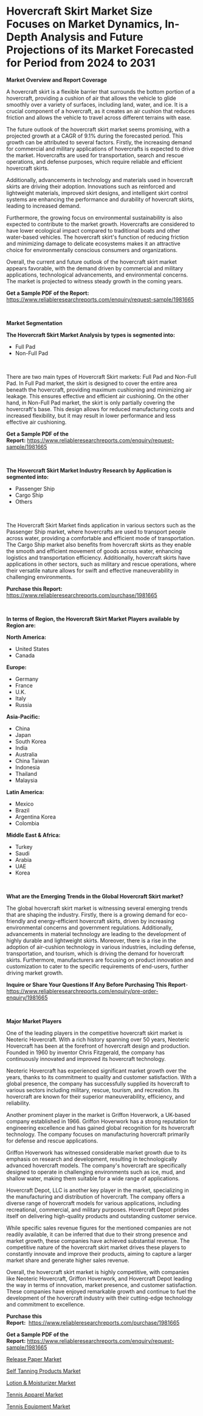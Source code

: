 <p><h1>Hovercraft Skirt Market Size Focuses on Market Dynamics, In-Depth Analysis and Future Projections of its Market Forecasted for Period from 2024 to 2031</h1></p><p><strong>Market Overview and Report Coverage</strong></p>
<p><p>A hovercraft skirt is a flexible barrier that surrounds the bottom portion of a hovercraft, providing a cushion of air that allows the vehicle to glide smoothly over a variety of surfaces, including land, water, and ice. It is a crucial component of a hovercraft, as it creates an air cushion that reduces friction and allows the vehicle to travel across different terrains with ease.</p><p>The future outlook of the hovercraft skirt market seems promising, with a projected growth at a CAGR of 9.1% during the forecasted period. This growth can be attributed to several factors. Firstly, the increasing demand for commercial and military applications of hovercrafts is expected to drive the market. Hovercrafts are used for transportation, search and rescue operations, and defense purposes, which require reliable and efficient hovercraft skirts.</p><p>Additionally, advancements in technology and materials used in hovercraft skirts are driving their adoption. Innovations such as reinforced and lightweight materials, improved skirt designs, and intelligent skirt control systems are enhancing the performance and durability of hovercraft skirts, leading to increased demand.</p><p>Furthermore, the growing focus on environmental sustainability is also expected to contribute to the market growth. Hovercrafts are considered to have lower ecological impact compared to traditional boats and other water-based vehicles. The hovercraft skirt's function of reducing friction and minimizing damage to delicate ecosystems makes it an attractive choice for environmentally conscious consumers and organizations.</p><p>Overall, the current and future outlook of the hovercraft skirt market appears favorable, with the demand driven by commercial and military applications, technological advancements, and environmental concerns. The market is projected to witness steady growth in the coming years.</p></p>
<p><strong>Get a Sample PDF of the Report:</strong> <a href="https://www.reliableresearchreports.com/enquiry/request-sample/1981665">https://www.reliableresearchreports.com/enquiry/request-sample/1981665</a></p>
<p>&nbsp;</p>
<p><strong>Market Segmentation</strong></p>
<p><strong>The Hovercraft Skirt Market Analysis by types is segmented into:</strong></p>
<p><ul><li>Full Pad</li><li>Non-Full Pad</li></ul></p>
<p>&nbsp;</p>
<p><p>There are two main types of Hovercraft Skirt markets: Full Pad and Non-Full Pad. In Full Pad market, the skirt is designed to cover the entire area beneath the hovercraft, providing maximum cushioning and minimizing air leakage. This ensures effective and efficient air cushioning. On the other hand, in Non-Full Pad market, the skirt is only partially covering the hovercraft's base. This design allows for reduced manufacturing costs and increased flexibility, but it may result in lower performance and less effective air cushioning.</p></p>
<p><strong>Get a Sample PDF of the Report:</strong>&nbsp;<a href="https://www.reliableresearchreports.com/enquiry/request-sample/1981665">https://www.reliableresearchreports.com/enquiry/request-sample/1981665</a></p>
<p>&nbsp;</p>
<p><strong>The Hovercraft Skirt Market Industry Research by Application is segmented into:</strong></p>
<p><ul><li>Passenger Ship</li><li>Cargo Ship</li><li>Others</li></ul></p>
<p>&nbsp;</p>
<p><p>The Hovercraft Skirt Market finds application in various sectors such as the Passenger Ship market, where hovercrafts are used to transport people across water, providing a comfortable and efficient mode of transportation. The Cargo Ship market also benefits from hovercraft skirts as they enable the smooth and efficient movement of goods across water, enhancing logistics and transportation efficiency. Additionally, hovercraft skirts have applications in other sectors, such as military and rescue operations, where their versatile nature allows for swift and effective maneuverability in challenging environments.</p></p>
<p><strong>Purchase this Report:</strong>&nbsp; <a href="https://www.reliableresearchreports.com/purchase/1981665">https://www.reliableresearchreports.com/purchase/1981665</a></p>
<p>&nbsp;</p>
<p><strong>In terms of Region, the Hovercraft Skirt Market Players available by Region are:</strong></p>
<p>
    <p> <strong> North America: </strong>
        <ul>
            <li>United States</li>
            <li>Canada</li>
        </ul>
        </p> 
    <p> <strong> Europe: </strong>
        <ul>
            <li>Germany</li>
            <li>France</li>
            <li>U.K.</li>
            <li>Italy</li>
            <li>Russia</li>
        </ul>
        </p> 
    <p> <strong> Asia-Pacific: </strong>
        <ul>
            <li>China</li>
            <li>Japan</li>
            <li>South Korea</li>
            <li>India</li>
            <li>Australia</li>
            <li>China Taiwan</li>
            <li>Indonesia</li>
            <li>Thailand</li>
            <li>Malaysia</li>
        </ul>
        </p> 
    <p> <strong> Latin America: </strong>
        <ul>
            <li>Mexico</li>
            <li>Brazil</li>
            <li>Argentina Korea</li>
            <li>Colombia</li>
        </ul>
        </p> 
    <p> <strong> Middle East & Africa: </strong>
        <ul>
            <li>Turkey</li>
            <li>Saudi</li>
            <li>Arabia</li>
            <li>UAE</li>
            <li>Korea</li>
        </ul>
    </p>
    </p>
<p>&nbsp;</p>
<p><strong>What are the Emerging Trends in the Global Hovercraft Skirt market?</strong></p>
<p><p>The global hovercraft skirt market is witnessing several emerging trends that are shaping the industry. Firstly, there is a growing demand for eco-friendly and energy-efficient hovercraft skirts, driven by increasing environmental concerns and government regulations. Additionally, advancements in material technology are leading to the development of highly durable and lightweight skirts. Moreover, there is a rise in the adoption of air-cushion technology in various industries, including defense, transportation, and tourism, which is driving the demand for hovercraft skirts. Furthermore, manufacturers are focusing on product innovation and customization to cater to the specific requirements of end-users, further driving market growth.</p></p>
<p><strong>Inquire or Share Your Questions If Any Before Purchasing This Report</strong>- <a href="https://www.reliableresearchreports.com/enquiry/pre-order-enquiry/1981665">https://www.reliableresearchreports.com/enquiry/pre-order-enquiry/1981665</a></p>
<p>&nbsp;</p>
<p><strong>Major Market Players</strong></p>
<p><p>One of the leading players in the competitive hovercraft skirt market is Neoteric Hovercraft. With a rich history spanning over 50 years, Neoteric Hovercraft has been at the forefront of hovercraft design and production. Founded in 1960 by inventor Chris Fitzgerald, the company has continuously innovated and improved its hovercraft technology.</p><p>Neoteric Hovercraft has experienced significant market growth over the years, thanks to its commitment to quality and customer satisfaction. With a global presence, the company has successfully supplied its hovercraft to various sectors including military, rescue, tourism, and recreation. Its hovercraft are known for their superior maneuverability, efficiency, and reliability.</p><p>Another prominent player in the market is Griffon Hoverwork, a UK-based company established in 1966. Griffon Hoverwork has a strong reputation for engineering excellence and has gained global recognition for its hovercraft technology. The company focuses on manufacturing hovercraft primarily for defense and rescue applications.</p><p>Griffon Hoverwork has witnessed considerable market growth due to its emphasis on research and development, resulting in technologically advanced hovercraft models. The company's hovercraft are specifically designed to operate in challenging environments such as ice, mud, and shallow water, making them suitable for a wide range of applications.</p><p>Hovercraft Depot, LLC is another key player in the market, specializing in the manufacturing and distribution of hovercraft. The company offers a diverse range of hovercraft models for various applications, including recreational, commercial, and military purposes. Hovercraft Depot prides itself on delivering high-quality products and outstanding customer service.</p><p>While specific sales revenue figures for the mentioned companies are not readily available, it can be inferred that due to their strong presence and market growth, these companies have achieved substantial revenue. The competitive nature of the hovercraft skirt market drives these players to constantly innovate and improve their products, aiming to capture a larger market share and generate higher sales revenue.</p><p>Overall, the hovercraft skirt market is highly competitive, with companies like Neoteric Hovercraft, Griffon Hoverwork, and Hovercraft Depot leading the way in terms of innovation, market presence, and customer satisfaction. These companies have enjoyed remarkable growth and continue to fuel the development of the hovercraft industry with their cutting-edge technology and commitment to excellence.</p></p>
<p><strong>Purchase this Report:</strong>&nbsp;&nbsp;<a href="https://www.reliableresearchreports.com/purchase/1981665">https://www.reliableresearchreports.com/purchase/1981665</a></p>
<p></p>
<p><strong>Get a Sample PDF of the Report:</strong>&nbsp;<a href="https://www.reliableresearchreports.com/enquiry/request-sample/1981665">https://www.reliableresearchreports.com/enquiry/request-sample/1981665</a></p>
<p><p><a href="https://github.com/JameTravis/Market-Research-Report-List-3/blob/main/release-paper-market.md">Release Paper Market</a></p><p><a href="https://github.com/RichRobinson5/Market-Research-Report-List-3/blob/main/self-tanning-products-market.md">Self Tanning Products Market</a></p><p><a href="https://github.com/RoccoManning/Market-Research-Report-List-3/blob/main/lotion-moisturizer-market.md">Lotion & Moisturizer Market</a></p><p><a href="https://github.com/NorbertYates/Market-Research-Report-List-3/blob/main/tennis-apparel-market.md">Tennis Apparel Market</a></p><p><a href="https://github.com/GroverBarry/Market-Research-Report-List-3/blob/main/tennis-equipment-market.md">Tennis Equipment Market</a></p></p>